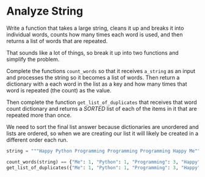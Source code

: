 # Analyze String

Write a function that takes a large string, cleans it up and breaks it into individual words, counts how many times each word is used, and then returns a list of words that are repeated.

That sounds like a lot of things, so break it up into two functions and simplify the problem.

Complete the functions `count_words` so that it receives `a_string` as an input and processes the string so it becomes a list of words. Then return a dictionary with a each word in the list as a key and how many times that word is repeated (the count) as the value.

Then complete the function `get_list_of_duplicates` that receives that word count dictionary and returns a *SORTED* list of each of the items in it that are repeated more than once.

We need to sort the final list answer because dictionaries are unordered and lists are ordered, so when we are creating our list it will likely be created in a different order each run.

```python
string = """Happy Python Programming Programming Programming Happy Me"""

count_words(string) == {"Me": 1, "Python": 1, "Programming": 3, "Happy": 2}
get_list_of_duplicates({"Me": 1, "Python": 1, "Programming": 3, "Happy": 2}) == ["Happy", "Programming"]
```